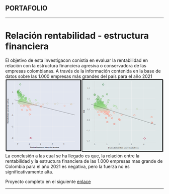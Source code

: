 ## PORTAFOLIO

---
# Relación rentabilidad - estructura financiera
El objetivo de esta investigacon conistia en evaluar la rentabilidad en relación con la estructura financiera agresiva o conservadora de las empresas colombianas. A través de la información contenida en la base de datos sobre las 1.000 empresas más grandes del país para el año 2021
<img src="images/Rentabilidad_proyecto1.png?raw=true"/>
La conclusión a las cual se ha llegado es que, la relación entre la rentabilidad y la estructura financiera de las 1.000 empresas mas grande de Colombia para el año 2021 es negativa, pero la fuerza no es significativamente alta. 

Proyecto completo en el siguiente [enlace](https://drive.google.com/drive/folders/1-_S-M8CyFMSZ4kVHzw2sHdXfzZs_p9yy?usp=sharing) 


---









<p style="font-size:11px">
